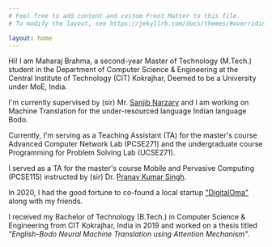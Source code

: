```yaml
---
# Feel free to add content and custom Front Matter to this file.
# To modify the layout, see https://jekyllrb.com/docs/themes/#overriding-theme-defaults

layout: home
---
```



Hi! I am Maharaj Brahma, a second-year Master of Technology (M.Tech.) student in the Department of Computer Science & Engineering at the Central Institute of Technology (CIT) Kokrajhar, Deemed to be a University under MoE, India.

I'm currently supervised by (sir) Mr. [Sanjib Narzary](https://cit.ac.in/departments/profile/cse/sanjib-narzary) and I am working on Machine Translation for the under-resourced language Indian language Bodo. 

Currently, I'm serving as a Teaching Assistant (TA) for the master's course Advanced Computer Network Lab (PCSE271) and the undergraduate course Programming for Problem Solving Lab (UCSE271).

I served as a TA for the master's course Mobile and Pervasive Computing (PCSE115) instructed by (sir) Dr. [Pranav Kumar Singh](https://cit.ac.in/departments/profile/cse/pranav-kumar-singh).

In 2020, I had the good fortune to co-found a local startup ["DigitalOma"](https://digitaloma.com) along with my friends.

I received my Bachelor of Technology (B.Tech.) in Computer Science & Engineering from CIT Kokrajhar, India in 2019 and worked on a thesis titled *"English-Bodo Neural Machine Translation using Attention Mechanism"*.


